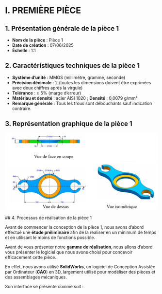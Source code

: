# I. PREMIÈRE PIÈCE

## 1. Présentation générale de la pièce 1

- **Nom de la pièce** : Pièce 1  
- **Date de création** : 07/06/2025  
- **Échelle** : 1:1  

## 2. Caractéristiques techniques de la pièce 1

- **Système d’unité** : MMGS (millimètre, gramme, seconde)  
- **Précision décimale** : 2 (toutes les dimensions doivent être exprimées avec deux chiffres après la virgule)  
- **Tolérance** : ± 5% (marge d’erreur)  
- **Matériau et densité** : acier AISI 1020 ; **Densité** : 0,0079 g/mm³  
- **Remarque générale** : Tous les trous sont débouchants sauf indication contraire.
## 3. Représentation graphique de la pièce 1
<p align="center">
  <img src="./Images/150.png" alt="Image 1" width="600" />
</p>
## 4. Processus de réalisation de la pièce 1

Avant de commencer la conception de la pièce 1, nous avons d’abord effectué une **étude préliminaire** afin de la réaliser en un minimum de temps et en utilisant le moins de fonctions possible.

Avant de vous présenter notre **gamme de réalisation**, nous allons d’abord vous présenter le logiciel que nous avons choisi pour concevoir efficacement cette pièce.

En effet, nous avons utilisé **SolidWorks**, un logiciel de Conception Assistée par Ordinateur (**CAO**) en 3D, largement utilisé pour modéliser des pièces et des assemblages mécaniques.

Son interface se présente comme suit :




